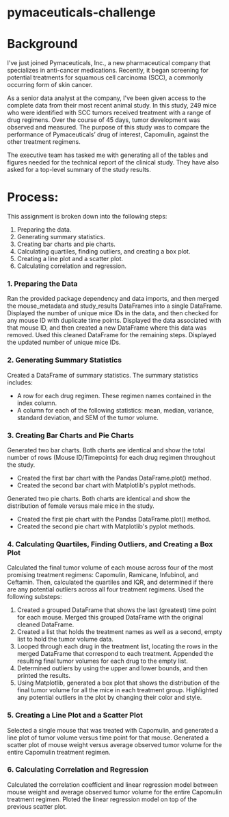 # pymaceuticals-challenge

# Background
I've just joined Pymaceuticals, Inc., a new pharmaceutical company that specializes in anti-cancer medications. Recently, it began screening for potential treatments for squamous cell carcinoma (SCC), a commonly occurring form of skin cancer.

As a senior data analyst at the company, I've been given access to the complete data from their most recent animal study. In this study, 249 mice who were identified with SCC tumors received treatment with a range of drug regimens. Over the course of 45 days, tumor development was observed and measured. The purpose of this study was to compare the performance of Pymaceuticals’ drug of interest, Capomulin, against the other treatment regimens.

The executive team has tasked me with generating all of the tables and figures needed for the technical report of the clinical study. They have also asked for a top-level summary of the study results.

# Process:
This assignment is broken down into the following steps:
1. Preparing the data.
2. Generating summary statistics.
3. Creating bar charts and pie charts.
4. Calculating quartiles, finding outliers, and creating a box plot.
5. Creating a line plot and a scatter plot.
6. Calculating correlation and regression.

### 1. Preparing the Data
Ran the provided package dependency and data imports, and then merged the mouse_metadata and study_results DataFrames into a single DataFrame.
Displayed the number of unique mice IDs in the data, and then checked for any mouse ID with duplicate time points. Displayed the data associated with that mouse ID, and then created a new DataFrame where this data was removed. Used this cleaned DataFrame for the remaining steps. Displayed the updated number of unique mice IDs.

### 2. Generating Summary Statistics
Created a DataFrame of summary statistics. The summary statistics includes:
- A row for each drug regimen. These regimen names contained in the index column.
- A column for each of the following statistics: mean, median, variance, standard deviation, and SEM of the tumor volume.

### 3. Creating Bar Charts and Pie Charts
Generated two bar charts. Both charts are identical and show the total number of rows (Mouse ID/Timepoints) for each drug regimen throughout the study.
- Created the first bar chart with the Pandas DataFrame.plot() method.
- Created the second bar chart with Matplotlib's pyplot methods.

Generated two pie charts. Both charts are identical and show the distribution of female versus male mice in the study.
- Created the first pie chart with the Pandas DataFrame.plot() method.
- Created the second pie chart with Matplotlib's pyplot methods.

### 4. Calculating Quartiles, Finding Outliers, and Creating a Box Plot
Calculated the final tumor volume of each mouse across four of the most promising treatment regimens: Capomulin, Ramicane, Infubinol, and Ceftamin. Then, calculated the quartiles and IQR, and determined if there are any potential outliers across all four treatment regimens. Used the following substeps:
1. Created a grouped DataFrame that shows the last (greatest) time point for each mouse. Merged this grouped DataFrame with the original cleaned DataFrame.
2. Created a list that holds the treatment names as well as a second, empty list to hold the tumor volume data.
3. Looped through each drug in the treatment list, locating the rows in the merged DataFrame that correspond to each treatment. Appended the resulting final tumor volumes for each drug to the empty list.
4. Determined outliers by using the upper and lower bounds, and then printed the results.
5. Using Matplotlib, generated a box plot that shows the distribution of the final tumor volume for all the mice in each treatment group. Highlighted any potential outliers in the plot by changing their color and style.

### 5. Creating a Line Plot and a Scatter Plot
Selected a single mouse that was treated with Capomulin, and generated a line plot of tumor volume versus time point for that mouse.
Generated a scatter plot of mouse weight versus average observed tumor volume for the entire Capomulin treatment regimen.

### 6. Calculating Correlation and Regression
Calculated the correlation coefficient and linear regression model between mouse weight and average observed tumor volume for the entire Capomulin treatment regimen.
Ploted the linear regression model on top of the previous scatter plot.


